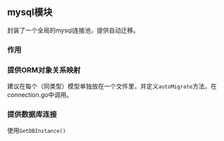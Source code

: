 ## mysql模块

封装了一个全局的mysql连接池，提供自动迁移。

### 作用

### 提供ORM对象关系映射

建议在每个（同类型）模型单独放在一个文件里，并定义`autoMigrate`方法，在connection.go中调用。

### 提供数据库连接

使用`GetDBInstance()`